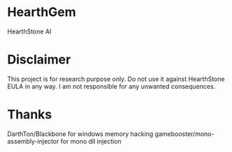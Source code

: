 # HearthGem
HearthStone AI

Disclaimer
==========
This project is for research purpose only. Do not use it against HearthStone EULA in any way. I am not responsible for any unwanted consequences. 

Thanks
======
DarthTon/Blackbone for windows memory hacking
gamebooster/mono-assembly-injector for mono dll injection




